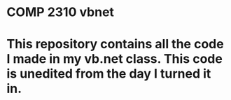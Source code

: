# COMP 2310 vbnet
# This repository contains all the code I made in my vb.net class. This code is unedited from the day I turned it in.